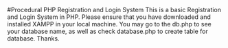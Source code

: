 #Procedural PHP Registration and Login System
This is a basic Registration and Login System in PHP.
Please ensure that you have downloaded and installed XAMPP in your local machine.
You may go to the db.php to see your database name, as well as check database.php to create table for database.
Thanks.


